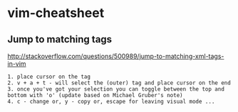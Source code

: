 # vim-cheatsheet

## Jump to matching tags
http://stackoverflow.com/questions/500989/jump-to-matching-xml-tags-in-vim

    1. place cursor on the tag
    2. v + a + t - will select the (outer) tag and place cursor on the end
    3. once you've got your selection you can toggle between the top and bottom with 'o' (update based on Michael Gruber's note)
    4. c - change or, y - copy or, escape for leaving visual mode ...
